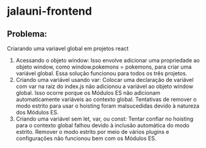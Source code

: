 # jalauni-frontend

## Problema:

Criarando uma variavel global em projetos react

1. Acessando o objeto window: Isso envolve adicionar uma propriedade ao objeto window, como window.pokemons = pokemons, para criar uma variável global. Essa solução funcionou para todos os três projetos.
2. Criando uma variável usando var: Colocar uma declaração de variável com var na raiz do index.js não adicionou a variável ao objeto window global. Isso ocorre porque os Módulos ES não adicionam automaticamente variáveis ao contexto global. Tentativas de remover o modo estrito para usar o hoisting foram malsucedidas devido à natureza dos Módulos ES.
3. Criando uma variável sem let, var, ou const: Tentar confiar no hoisting para o contexto global falhou devido à inclusão automática do modo estrito. Remover o modo estrito por meio de vários plugins e configurações não funcionou bem com os Módulos ES.
